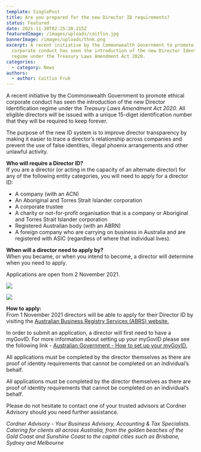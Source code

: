 ```yaml
---
template: SinglePost
title: Are you prepared for the new Director ID requirements?
status: Featured
date: 2021-11-30T02:25:28.215Z
featuredImage: /images/uploads/caitlin.jpg
bannerImage: /images/uploads/thnk.png
excerpt: A recent initiative by the Commonwealth Government to promote ethical
  corporate conduct has seen the introduction of the new Director Identification
  regime under the Treasury Laws Amendment Act 2020.
categories:
  - category: News
authors:
  - author: Caitlin Fruk
---
```

A recent initiative by the Commonwealth Government to promote ethical corporate conduct has seen the introduction of the new Director Identification regime under the *Treasury Laws Amendment Act 2020*. All eligible directors will be issued with a unique 15-diget identification number that they will be required to keep forever. 

The purpose of the new ID system is to improve director transparency by making it easier to trace a director’s relationship across companies and prevent the use of false identities, illegal phoenix arrangements and other unlawful activity. 

**Who will require a Director ID?**\
If you are a director (or acting in the capacity of an alternate director) for any of the following entity categories, you will need to apply for a director ID:

* A company (with an ACN)
* An Aboriginal and Torres Strait Islander corporation
* A corporate trustee
* A charity or not-for-profit organisation that is a company or Aboriginal and Torres Strait Islander corporation
* Registered Australian body (with an ABRN) 
* A foreign company who are carrying on business in Australia and are registered with ASIC (regardless of where that individual lives).

**When will a director need to apply by?**\
When you became, or when you intend to become, a director will determine when you need to apply. 

Applications are open from 2 November 2021.

![](/images/uploads/caitlins-blog-table-1.png)

![](/images/uploads/caitlins-blog-table-2.png)

**How to apply:**\
From 1 November 2021 directors will be able to apply for their Director ID by visiting the [Australian Business Registry Services (ABRS) website.](https://www.abrs.gov.au/director-identification-number)

In order to submit an application, a director will first need to have a myGovID. For more information about setting up your myGovID please see the following link - [Australian Government - How to set up your myGovID.](https://www.mygovid.gov.au/set-up)

All applications must be completed by the director themselves as there are proof of identity requirements that cannot be completed on an individual’s behalf.

All applications must be completed by the director themselves as there are proof of identity requirements that cannot be completed on an individual’s behalf.

Please do not hesitate to contact one of your trusted advisors at Cordner Advisory should you need further assistance.

*Cordner Advisory - Your Business Advisory, Accounting & Tax Specialists. Catering for clients all across Australia, from the golden beaches of the Gold Coast and Sunshine Coast to the capital cities such as Brisbane, Sydney and Melbourne*